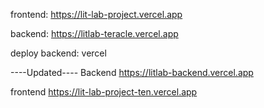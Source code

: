 frontend:
https://lit-lab-project.vercel.app

backend:
https://litlab-teracle.vercel.app

deploy backend:
vercel

----Updated----
Backend
https://litlab-backend.vercel.app

frontend
https://lit-lab-project-ten.vercel.app
